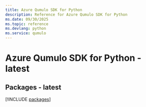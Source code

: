 ```yaml
---
title: Azure Qumulo SDK for Python
description: Reference for Azure Qumulo SDK for Python
ms.date: 09/30/2025
ms.topic: reference
ms.devlang: python
ms.service: qumulo
---
```

# Azure Qumulo SDK for Python - latest
## Packages - latest
[!INCLUDE [packages](qumulo-index.md)]